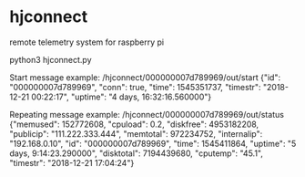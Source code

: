 # hjconnect
remote telemetry system for raspberry pi

python3 hjconnect.py

Start message example:
/hjconnect/000000007d789969/out/start {"id": "000000007d789969", "conn": true, "time": 1545351737, "timestr": "2018-12-21 00:22:17", "uptime": "4 days, 16:32:16.560000"}

Repeating message example:
/hjconnect/000000007d789969/out/status {"memused": 152772608, "cpuload": 0.2, "diskfree": 4953182208, "publicip": "111.222.333.444", "memtotal": 972234752, "internalip": "192.168.0.10", "id": "000000007d789969", "time": 1545411864, "uptime": "5 days, 9:14:23.290000", "disktotal": 7194439680, "cputemp": "45.1", "timestr": "2018-12-21 17:04:24"}
